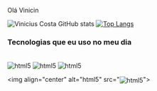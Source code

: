 Olá Vinicin 

![Vinicius Costa GitHub stats](https://github-readme-stats.vercel.app/api?username=vinicincosta&show_icons=true&theme=tokyonight)
[![Top Langs](https://github-readme-stats.vercel.app/api/top-langs/?username=vinicincosta&langs_count=8)](https://github.com/anuraghazra/github-readme-stats)

### Tecnologias que eu uso no meu dia

<div style="display: inline_block"></br>

<img align="center" alt="html5" src="https://img.shields.io/badge/Python-3776AB?style=for-the-badge&logo=python&logoColor=white">

<img align="center" alt="html5" src="https://prosimples.com/wp-content/uploads/2024/01/html.png">


<img align="center" alt="html5" src="https://encrypted-tbn0.gstatic.com/images?q=tbn:ANd9GcRuHnJDLOcdm_0b6N6kNj-1OvO9KhKYgqIy0w&s">

<img align="center" alt="html5" src="<img align="center" alt="html5" src="https://encrypted-tbn0.gstatic.com/images?q=tbn:ANd9GcRuHnJDLOcdm_0b6N6kNj-1OvO9KhKYgqIy0w&s">">



</div>
